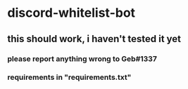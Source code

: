 # discord-whitelist-bot
## this should work, i haven't tested it yet
### please report anything wrong to Geb#1337
### requirements in "requirements.txt"
